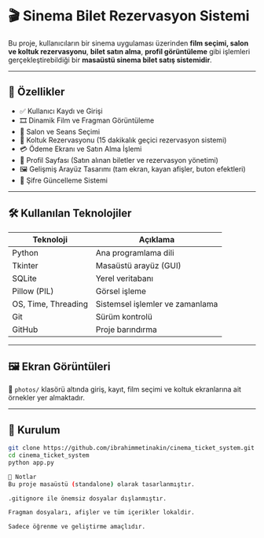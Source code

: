 # 🎬 Sinema Bilet Rezervasyon Sistemi

Bu proje, kullanıcıların bir sinema uygulaması üzerinden **film seçimi, salon ve koltuk rezervasyonu**, **bilet satın alma**, **profil görüntüleme** gibi işlemleri gerçekleştirebildiği bir **masaüstü sinema bilet satış sistemidir**.

---

## 🚀 Özellikler

- ✅ Kullanıcı Kaydı ve Girişi
- 🎞️ Dinamik Film ve Fragman Görüntüleme
- 🏢 Salon ve Seans Seçimi
- 💺 Koltuk Rezervasyonu (15 dakikalık geçici rezervasyon sistemi)
- 💳 Ödeme Ekranı ve Satın Alma İşlemi
- 👤 Profil Sayfası (Satın alınan biletler ve rezervasyon yönetimi)
- 🖼️ Gelişmiş Arayüz Tasarımı (tam ekran, kayan afişler, buton efektleri)
- 🔐 Şifre Güncelleme Sistemi

---

## 🛠️ Kullanılan Teknolojiler

| Teknoloji | Açıklama |
|----------|-----------|
| Python | Ana programlama dili |
| Tkinter | Masaüstü arayüz (GUI) |
| SQLite | Yerel veritabanı |
| Pillow (PIL) | Görsel işleme |
| OS, Time, Threading | Sistemsel işlemler ve zamanlama |
| Git | Sürüm kontrolü |
| GitHub | Proje barındırma |

---

## 🖼️ Ekran Görüntüleri

📌 `photos/` klasörü altında giriş, kayıt, film seçimi ve koltuk ekranlarına ait örnekler yer almaktadır.

---

## 🔧 Kurulum

```bash
git clone https://github.com/ibrahimmetinakin/cinema_ticket_system.git
cd cinema_ticket_system
python app.py

📌 Notlar
Bu proje masaüstü (standalone) olarak tasarlanmıştır.

.gitignore ile önemsiz dosyalar dışlanmıştır.

Fragman dosyaları, afişler ve tüm içerikler lokaldir.

Sadece öğrenme ve geliştirme amaçlıdır.

